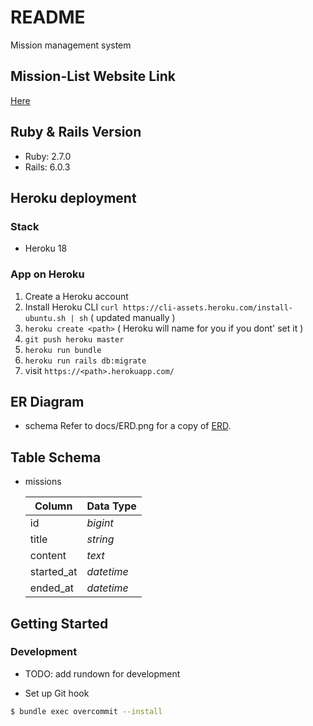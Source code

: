 # README

Mission management system

## Mission-List Website Link

[Here](https://mission-list-0401.herokuapp.com/)

## Ruby & Rails Version

- Ruby: 2.7.0
- Rails: 6.0.3

## Heroku deployment

### Stack

- Heroku 18

### App on Heroku

1. Create a Heroku account
2. Install Heroku CLI
   `curl https://cli-assets.heroku.com/install-ubuntu.sh | sh` ( updated manually )
3. `heroku create <path>` ( Heroku will name for you if you dont' set it )
4. `git push heroku master`
5. `heroku run bundle`
6. `heroku run rails db:migrate`
7. visit `https://<path>.herokuapp.com/`

## ER Diagram

- schema
  Refer to docs/ERD.png for a copy of [ERD](https://lucid.app/lucidchart/invitations/accept/inv_891a8c39-ff82-4cfc-b75c-4f3c438283bd?viewport_loc=-72%2C-277%2C1707%2C780%2C0_0).

## Table Schema

- missions

  | Column     | Data Type  |
  | ---------- | ---------- |
  | id         | _bigint_   |
  | title      | _string_   |
  | content    | _text_     |
  | started_at | _datetime_ |
  | ended_at   | _datetime_ |

## Getting Started

### Development

- TODO: add rundown for development

- Set up Git hook

```sh
$ bundle exec overcommit --install
```
